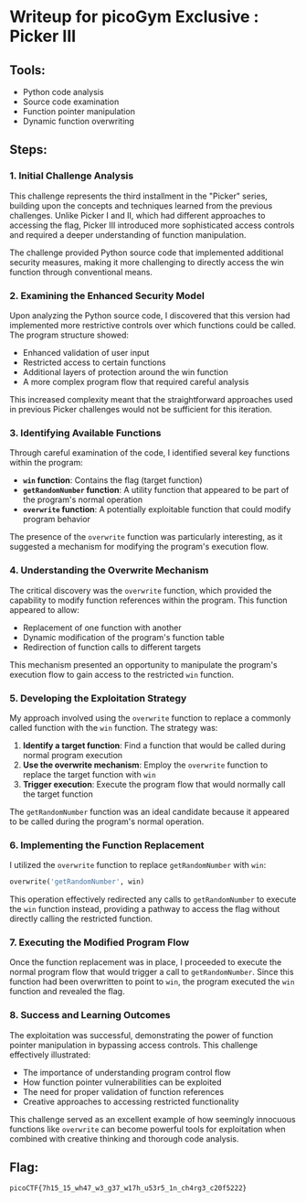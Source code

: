 # Writeup for picoGym Exclusive : Picker III

## Tools:
- Python code analysis
- Source code examination
- Function pointer manipulation
- Dynamic function overwriting

## Steps:

### 1. Initial Challenge Analysis
This challenge represents the third installment in the "Picker" series, building upon the concepts and techniques learned from the previous challenges. Unlike Picker I and II, which had different approaches to accessing the flag, Picker III introduced more sophisticated access controls and required a deeper understanding of function manipulation.

The challenge provided Python source code that implemented additional security measures, making it more challenging to directly access the win function through conventional means.

### 2. Examining the Enhanced Security Model
Upon analyzing the Python source code, I discovered that this version had implemented more restrictive controls over which functions could be called. The program structure showed:

- Enhanced validation of user input
- Restricted access to certain functions
- Additional layers of protection around the win function
- A more complex program flow that required careful analysis

This increased complexity meant that the straightforward approaches used in previous Picker challenges would not be sufficient for this iteration.

### 3. Identifying Available Functions
Through careful examination of the code, I identified several key functions within the program:

- **`win` function**: Contains the flag (target function)
- **`getRandomNumber` function**: A utility function that appeared to be part of the program's normal operation
- **`overwrite` function**: A potentially exploitable function that could modify program behavior

The presence of the `overwrite` function was particularly interesting, as it suggested a mechanism for modifying the program's execution flow.

### 4. Understanding the Overwrite Mechanism
The critical discovery was the `overwrite` function, which provided the capability to modify function references within the program. This function appeared to allow:

- Replacement of one function with another
- Dynamic modification of the program's function table
- Redirection of function calls to different targets

This mechanism presented an opportunity to manipulate the program's execution flow to gain access to the restricted `win` function.

### 5. Developing the Exploitation Strategy
My approach involved using the `overwrite` function to replace a commonly called function with the `win` function. The strategy was:

1. **Identify a target function**: Find a function that would be called during normal program execution
2. **Use the overwrite mechanism**: Employ the `overwrite` function to replace the target function with `win`
3. **Trigger execution**: Execute the program flow that would normally call the target function

The `getRandomNumber` function was an ideal candidate because it appeared to be called during the program's normal operation.

### 6. Implementing the Function Replacement
I utilized the `overwrite` function to replace `getRandomNumber` with `win`:

```python
overwrite('getRandomNumber', win)
```

This operation effectively redirected any calls to `getRandomNumber` to execute the `win` function instead, providing a pathway to access the flag without directly calling the restricted function.

### 7. Executing the Modified Program Flow
Once the function replacement was in place, I proceeded to execute the normal program flow that would trigger a call to `getRandomNumber`. Since this function had been overwritten to point to `win`, the program executed the `win` function and revealed the flag.

### 8. Success and Learning Outcomes
The exploitation was successful, demonstrating the power of function pointer manipulation in bypassing access controls. This challenge effectively illustrated:

- The importance of understanding program control flow
- How function pointer vulnerabilities can be exploited
- The need for proper validation of function references
- Creative approaches to accessing restricted functionality

This challenge served as an excellent example of how seemingly innocuous functions like `overwrite` can become powerful tools for exploitation when combined with creative thinking and thorough code analysis.

## Flag:
```picoCTF{7h15_15_wh47_w3_g37_w17h_u53r5_1n_ch4rg3_c20f5222}```
